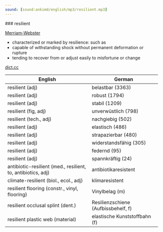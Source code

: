 ```yaml
---
sound: [sound:ankimd/english/mp3/resilient.mp3]
---
```


\### resilient

[Merriam-Webster](https://www.merriam-webster.com/dictionary/resilient)

- characterized or marked by resilience: such as
- capable of withstanding shock without permanent deformation or rupture
- tending to recover from or adjust easily to misfortune or change

[dict.cc](https://www.dict.cc/resilient)

| English        | German       |
| -------------- | ------------ |
| resilient (adj) | belastbar (3363) |
| resilient (adj) | robust (1794) |
| resilient (adj) | stabil (1209) |
| resilient (fig, adj) | unverwüstlich (798) |
| resilient (tech., adj) | nachgiebig (502) |
| resilient (adj) | elastisch (486) |
| resilient (adj) | strapazierbar (480) |
| resilient (adj) | widerstandsfähig (305) |
| resilient (adj) | federnd (95) |
| resilient (adj) | spannkräftig (24) |
| antibiotic-resilient (med., resilient, to, antibiotics, adj) | antibiotikaresistent |
| climate-resilient (biol., ecol., adj) | klimaresistent |
| resilient flooring (constr., vinyl, flooring) | Vinylbelag (m) |
| resilient occlusal splint (dent.) | Resilienzschiene (Aufbissbehelf, f) |
| resilient plastic web (material) | elastische Kunststoffbahn (f) |
